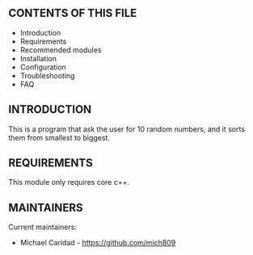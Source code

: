 
CONTENTS OF THIS FILE
---------------------

 * Introduction
 * Requirements
 * Recommended modules
 * Installation
 * Configuration
 * Troubleshooting
 * FAQ
 
 
 INTRODUCTION
------------

This is a program that ask the user for 10 random numbers, and it sorts them from smallest to biggest.

REQUIREMENTS
------------

This module only requires core c++.

MAINTAINERS
-----------

Current maintainers:
 * Michael Caridad  - https://github.com/mich809
